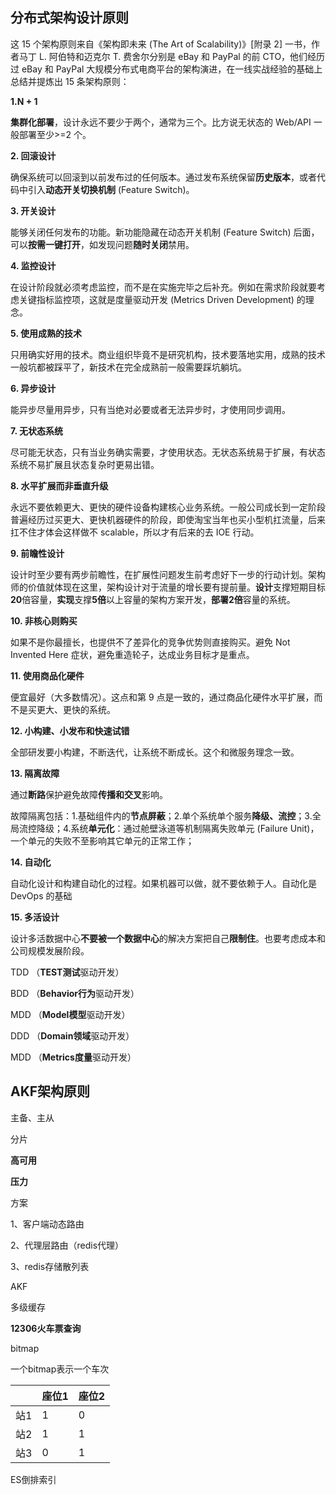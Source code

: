 ## 分布式架构设计原则

这 15 个架构原则来自《架构即未来 (The Art of Scalability)》[附录 2] 一书，作者马丁 L. 阿伯特和迈克尔 T. 费舍尔分别是 eBay 和 PayPal 的前 CTO，他们经历过 eBay 和 PayPal 大规模分布式电商平台的架构演进，在一线实战经验的基础上总结并提炼出 15 条架构原则：

**1.N + 1**

**集群化部署**，设计永远不要少于两个，通常为三个。比方说无状态的 Web/API 一般部署至少>=2 个。

**2. 回滚设计**

确保系统可以回滚到以前发布过的任何版本。通过发布系统保留**历史版本**，或者代码中引入**动态开关切换机制** (Feature Switch)。

**3. 开关设计**

能够关闭任何发布的功能。新功能隐藏在动态开关机制 (Feature Switch) 后面，可以**按需一键打开**，如发现问题**随时关闭**禁用。

**4. 监控设计**

在设计阶段就必须考虑监控，而不是在实施完毕之后补充。例如在需求阶段就要考虑关键指标监控项，这就是度量驱动开发 (Metrics Driven Development) 的理念。

**5. 使用成熟的技术**

只用确实好用的技术。商业组织毕竟不是研究机构，技术要落地实用，成熟的技术一般坑都被踩平了，新技术在完全成熟前一般需要踩坑躺坑。

**6. 异步设计**

能异步尽量用异步，只有当绝对必要或者无法异步时，才使用同步调用。

**7. 无状态系统**

尽可能无状态，只有当业务确实需要，才使用状态。无状态系统易于扩展，有状态系统不易扩展且状态复杂时更易出错。

**8. 水平扩展而非垂直升级**

永远不要依赖更大、更快的硬件设备构建核心业务系统。一般公司成长到一定阶段普遍经历过买更大、更快机器硬件的阶段，即使淘宝当年也买小型机扛流量，后来扛不住才体会这样做不 scalable，所以才有后来的去 IOE 行动。

**9. 前瞻性设计**

设计时至少要有两步前瞻性，在扩展性问题发生前考虑好下一步的行动计划。架构师的价值就体现在这里，架构设计对于流量的增长要有提前量。**设计**支撑短期目标**20**倍容量，**实现**支撑**5倍**以上容量的架构方案开发，**部署2倍**容量的系统。

**10. 非核心则购买**

如果不是你最擅长，也提供不了差异化的竞争优势则直接购买。避免 Not Invented Here 症状，避免重造轮子，达成业务目标才是重点。

**11. 使用商品化硬件**

便宜最好（大多数情况）。这点和第 9 点是一致的，通过商品化硬件水平扩展，而不是买更大、更快的系统。

**12. 小构建、小发布和快速试错**

全部研发要小构建，不断迭代，让系统不断成长。这个和微服务理念一致。

**13. 隔离故障**

通过**断路**保护避免故障**传播和交叉**影响。

故障隔离包括：1.基础组件内的**节点屏蔽**；2.单个系统单个服务**降级、流控**；3.全局流控降级；4.系统**单元化**：通过舱壁泳道等机制隔离失败单元 (Failure Unit)，一个单元的失败不至影响其它单元的正常工作；

**14. 自动化**

自动化设计和构建自动化的过程。如果机器可以做，就不要依赖于人。自动化是 DevOps 的基础

**15. 多活设计**

设计多活数据中心**不要被一个数据中心**的解决方案把自己**限制住**。也要考虑成本和公司规模发展阶段。

TDD （**TEST测试**驱动开发）

BDD （**Behavior行为**驱动开发）

MDD （**Model模型**驱动开发）

DDD （**Domain领域**驱动开发）

MDD （**Metrics度量**驱动开发）

## AKF架构原则







主备、主从

分片

**高可用**

**压力**

方案

1、客户端动态路由

2、代理层路由（redis代理）

3、redis存储散列表

AKF

多级缓存

**12306火车票查询**

bitmap

一个bitmap表示一个车次

|      | 座位1 | 座位2 |
| ---- | ----- | ----- |
| 站1  | 1     | 0     |
| 站2  | 1     | 1     |
| 站3  | 0     | 1     |







ES倒排索引